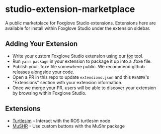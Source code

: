 # studio-extension-marketplace

A public marketplace for Foxglove Studio extensions. Extensions here are available for install within
Foxglove Studio under the extension sidebar.

## Adding Your Extension

- Write your custom Foxglove Studio extension using our [fox](https://github.com/foxglove/fox) tool.
- Run `yarn package` in your extension to package it up into a .foxe file.
- Publish your .foxe file somewhere public. We recommend github releases alongside your code.
- Open a PR in this repo to update `extensions.json` and this `README`'s "Extensions" section with your extension information.
- Once we merge your PR, users will be able to discover your extension by browsing within Foxglove Studio.

## Extensions

- [Turtlesim](https://github.com/foxglove/studio-extension-turtlesim) – Interact with the ROS turtlesim node
- [MuSHR](https://github.com/mcdoerr/foxglove-mushr-extension) - Use custom buttons with the MuShr package
